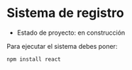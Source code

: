 <h1>Sistema de registro</h1>

- Estado de proyecto: en construcción

Para ejecutar el sistema debes poner:

```npm install react```
